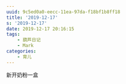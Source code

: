 ```yaml
---
uuid: 9c5ed0a0-eecc-11ea-97da-f18bf1b8ff18
title: '2019-12-17'
s: '2019-12-17'
date: 2019-12-17 20:16:15
tags:
	- 葫芦日记
	- Mark
categories:
	- 育儿
---
```


新开奶粉一盒
